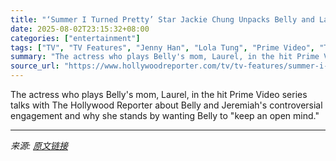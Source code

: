 ```yaml
---
title: "‘Summer I Turned Pretty’ Star Jackie Chung Unpacks Belly and Laurel’s Rift, Teases What’s Ahead in Season 3"
date: 2025-08-02T23:15:32+08:00
categories: ["entertainment"]
tags: ["TV", "TV Features", "Jenny Han", "Lola Tung", "Prime Video", "The Summer I Turned Pretty"]
summary: "The actress who plays Belly's mom, Laurel, in the hit Prime Video series talks with The Hollywood Reporter about Belly and Jeremiah's controversial engagement and why she stands by wanting Belly to \"k"
source_url: "https://www.hollywoodreporter.com/tv/tv-features/summer-i-turned-pretty-jackie-chung-season-3-laurel-interview-1236334137/"
---
```


The actress who plays Belly's mom, Laurel, in the hit Prime Video series talks with The Hollywood Reporter about Belly and Jeremiah's controversial engagement and why she stands by wanting Belly to "keep an open mind."

---

*来源: [原文链接](https://www.hollywoodreporter.com/tv/tv-features/summer-i-turned-pretty-jackie-chung-season-3-laurel-interview-1236334137/)*
